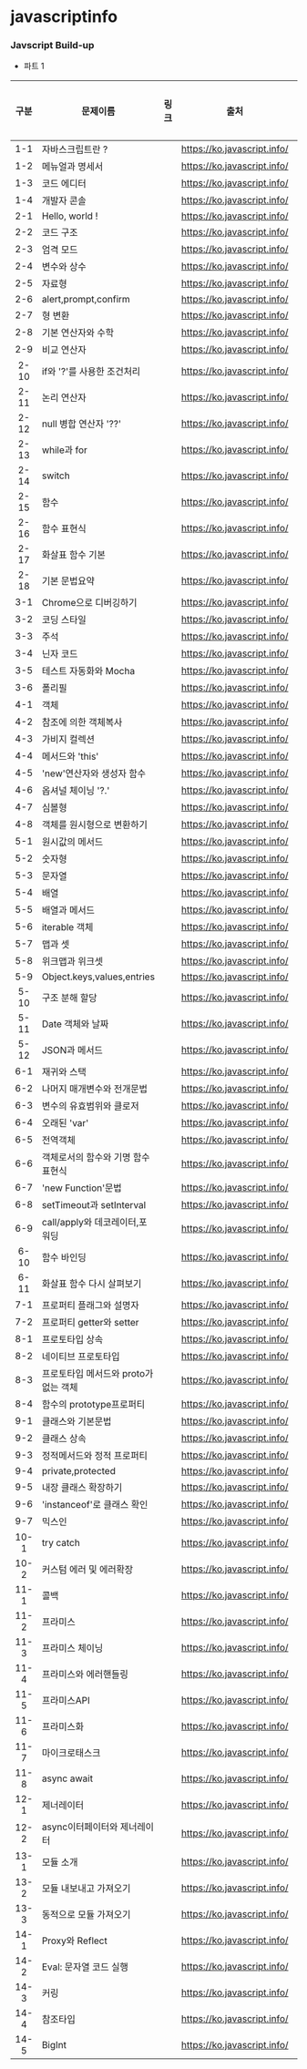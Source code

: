 # javascriptinfo

### Javscript Build-up
* 파트 1

| 구분 | 문제이름 | 링크 | 출처 | 학습여부 |
|:--:|---|---|---|---|
|1-1| 자바스크립트란 ? |  | https://ko.javascript.info/ | 🏁 |
|1-2| 메뉴얼과 명세서 |  | https://ko.javascript.info/ | 🏁 |
|1-3| 코드 에디터 |  | https://ko.javascript.info/ | 🏁 |
|1-4| 개발자 콘솔 |  | https://ko.javascript.info/ | 🏁 |
|2-1| Hello, world ! |  | https://ko.javascript.info/ |  |
|2-2| 코드 구조 |  | https://ko.javascript.info/ |  |
|2-3| 엄격 모드 |  | https://ko.javascript.info/ |  |
|2-4| 변수와 상수 |  | https://ko.javascript.info/ |  |
|2-5| 자료형 |  | https://ko.javascript.info/ |  |
|2-6| alert,prompt,confirm |  | https://ko.javascript.info/ |  |
|2-7| 형 변환 |  | https://ko.javascript.info/ |  |
|2-8| 기본 연산자와 수학 |  | https://ko.javascript.info/ |  |
|2-9| 비교 연산자 |  | https://ko.javascript.info/ |  |
|2-10| if와 '?'를 사용한 조건처리 |  | https://ko.javascript.info/ |  |
|2-11| 논리 연산자 |  | https://ko.javascript.info/ |  |
|2-12| null 병합 연산자 '??' |  | https://ko.javascript.info/ |  |
|2-13| while과 for |  | https://ko.javascript.info/ |  |
|2-14| switch |  | https://ko.javascript.info/ |  |
|2-15| 함수 |  | https://ko.javascript.info/ |  |
|2-16| 함수 표현식 |  | https://ko.javascript.info/ |  |
|2-17| 화살표 함수 기본 |  | https://ko.javascript.info/ |  |
|2-18| 기본 문법요약 |  | https://ko.javascript.info/ |  |
|3-1| Chrome으로 디버깅하기 |  | https://ko.javascript.info/ |  |
|3-2| 코딩 스타일 |  | https://ko.javascript.info/ |  |
|3-3| 주석 |  | https://ko.javascript.info/ |  |
|3-4| 닌자 코드 |  | https://ko.javascript.info/ |  |
|3-5| 테스트 자동화와 Mocha |  | https://ko.javascript.info/ |  |
|3-6| 폴리필 |  | https://ko.javascript.info/ |  |
|4-1| 객체 |  | https://ko.javascript.info/ |  |
|4-2| 참조에 의한 객체복사 |  | https://ko.javascript.info/ |  |
|4-3| 가비지 컬렉션 |  | https://ko.javascript.info/ |  |
|4-4| 메서드와 'this' |  | https://ko.javascript.info/ |  |
|4-5| 'new'연산자와 생성자 함수 |  | https://ko.javascript.info/ |  |
|4-6| 옵셔널 체이닝 '?.' |  | https://ko.javascript.info/ |  |
|4-7| 심볼형 |  | https://ko.javascript.info/ |  |
|4-8| 객체를 원시형으로 변환하기 |  | https://ko.javascript.info/ |  |
|5-1| 원시값의 메서드 |  | https://ko.javascript.info/ |  |
|5-2| 숫자형 |  | https://ko.javascript.info/ |  |
|5-3| 문자열 |  | https://ko.javascript.info/ |  |
|5-4| 배열 |  | https://ko.javascript.info/ |  |
|5-5| 배열과 메서드 |  | https://ko.javascript.info/ |  |
|5-6| iterable 객체 |  | https://ko.javascript.info/ |  |
|5-7| 맵과 셋 |  | https://ko.javascript.info/ |  |
|5-8| 위크맵과 위크셋 |  | https://ko.javascript.info/ |  |
|5-9| Object.keys,values,entries |  | https://ko.javascript.info/ |  |
|5-10| 구조 분해 할당 |  | https://ko.javascript.info/ |  |
|5-11| Date 객체와 날짜 |  | https://ko.javascript.info/ |  |
|5-12| JSON과 메서드 |  | https://ko.javascript.info/ |  |
|6-1| 재귀와 스택 |  | https://ko.javascript.info/ |  |
|6-2| 나머지 매개변수와 전개문법 |  | https://ko.javascript.info/ |  |
|6-3| 변수의 유효범위와 클로저 |  | https://ko.javascript.info/ |  |
|6-4| 오래된 'var' |  | https://ko.javascript.info/ |  |
|6-5| 전역객체 |  | https://ko.javascript.info/ |  |
|6-6| 객체로서의 함수와 기명 함수 표현식 |  | https://ko.javascript.info/ |  |
|6-7| 'new Function'문법 |  | https://ko.javascript.info/ |  |
|6-8| setTimeout과 setInterval |  | https://ko.javascript.info/ |  |
|6-9| call/apply와 데코레이터,포워딩 |  | https://ko.javascript.info/ |  |
|6-10| 함수 바인딩 |  | https://ko.javascript.info/ |  |
|6-11| 화살표 함수 다시 살펴보기 |  | https://ko.javascript.info/ |  |
|7-1| 프로퍼티 플래그와 설명자 |  | https://ko.javascript.info/ |  |
|7-2| 프로퍼티 getter와 setter |  | https://ko.javascript.info/ |  |
|8-1| 프로토타입 상속 |  | https://ko.javascript.info/ |  |
|8-2| 네이티브 프로토타입 |  | https://ko.javascript.info/ |  |
|8-3| 프로토타입 메서드와 proto가없는 객체 |  | https://ko.javascript.info/ |  |
|8-4| 함수의 prototype프로퍼티 |  | https://ko.javascript.info/ |  |
|9-1| 클래스와 기본문법 |  | https://ko.javascript.info/ |  |
|9-2| 클래스 상속 |  | https://ko.javascript.info/ |  |
|9-3| 정적메서드와 정적 프로퍼티 |  | https://ko.javascript.info/ |  |
|9-4| private,protected |  | https://ko.javascript.info/ |  |
|9-5| 내장 클래스 확장하기 |  | https://ko.javascript.info/ |  |
|9-6| 'instanceof'로 클래스 확인 |  | https://ko.javascript.info/ |  |
|9-7| 믹스인 |  | https://ko.javascript.info/ |  |
|10-1| try catch |  | https://ko.javascript.info/ |  |
|10-2| 커스텀 에러 및 에러확장 |  | https://ko.javascript.info/ |  |
|11-1| 콜백 |  | https://ko.javascript.info/ |  |
|11-2| 프라미스 |  | https://ko.javascript.info/ |  |
|11-3| 프라미스 체이닝 |  | https://ko.javascript.info/ |  |
|11-4| 프라미스와 에러핸들링 |  | https://ko.javascript.info/ |  |
|11-5| 프라미스API |  | https://ko.javascript.info/ |  |
|11-6| 프라미스화 |  | https://ko.javascript.info/ |  |
|11-7| 마이크로태스크 |  | https://ko.javascript.info/ |  |
|11-8| async await |  | https://ko.javascript.info/ |  |
|12-1| 제너레이터 |  | https://ko.javascript.info/ |  |
|12-2| async이터페이터와 제너레이터 |  | https://ko.javascript.info/ |  |
|13-1| 모듈 소개 |  | https://ko.javascript.info/ |  |
|13-2| 모듈 내보내고 가져오기 |  | https://ko.javascript.info/ |  |
|13-3| 동적으로 모듈 가져오기 |  | https://ko.javascript.info/ |  |
|14-1| Proxy와 Reflect |  | https://ko.javascript.info/ |  |
|14-2| Eval: 문자열 코드 실행 |  | https://ko.javascript.info/ |  |
|14-3| 커링 |  | https://ko.javascript.info/ |  |
|14-4| 참조타입 |  | https://ko.javascript.info/ |  |
|14-5| BigInt |  | https://ko.javascript.info/ |  |
